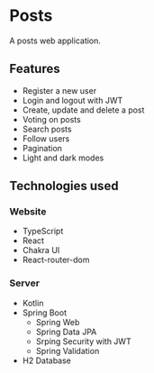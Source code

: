 # Posts

A posts web application.

## Features

- Register a new user
- Login and logout with JWT
- Create, update and delete a post
- Voting on posts
- Search posts
- Follow users
- Pagination
- Light and dark modes

## Technologies used

### Website

- TypeScript
- React
- Chakra UI
- React-router-dom

### Server

- Kotlin
- Spring Boot
  - Spring Web
  - Spring Data JPA
  - Srping Security with JWT
  - Spring Validation
- H2 Database
